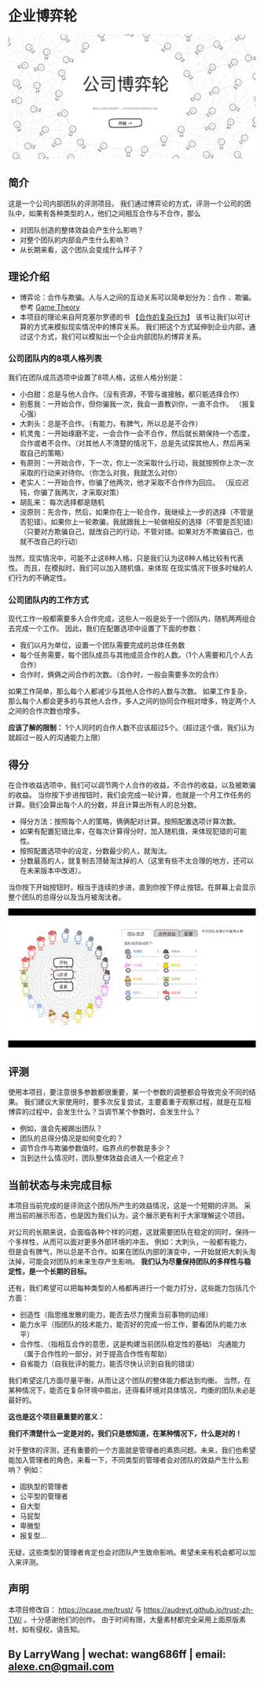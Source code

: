 # 企业博弈轮

![首页](assets/screenshot_1.png)

## 简介

这是一个公司内部团队的评测项目。
我们通过博弈论的方式，评测一个公司的团队中，如果有各种类型的人，他们之间相互合作与不合作，那么

* 对团队创造的整体效益会产生什么影响？
* 对整个团队的内部会产生什么影响？
* 从长期来看，这个团队会变成什么样子？

## 理论介绍

* 博弈论：合作与欺骗。人与人之间的互动关系可以简单划分为：合作 、欺骗。参考 [Game Theory](https://en.wikipedia.org/wiki/Game_theory)
* 本项目的理论来自阿克塞尔罗德的书 【[合作的复杂行为](https://book.douban.com/subject/3094759/)】
  该书让我们以可计算的方式来模拟现实情况中的博弈关系。
  我们把这个方式延伸到企业内部，通过这个方式，我们可以模拟出一个企业内部团队的博弈关系。

### 公司团队内的8项人格列表

我们在团队成员选项中设置了8项人格，这些人格分别是：

* 小白甜：总是与他人合作。（没有资源，不管与谁接触，都只能选择合作）
* 别惹我：一开始合作，但你骗我一次，我会一直教训你，一直不合作。 （报复心强）
* 大刺头：总是不合作。（有能力，有脾气，所以总是不合作）
* 机灵鬼：一开始琢磨不定，一会合作一会不合作，然后就长期保持一个态度，合作或者不合作。（对其他人不清楚的情况下，总是先试探其他人，然后再采取自己的策略）
* 有原则：一开始合作，下一次，你上一次采取什么行动，我就按照你上次一次采取的行动来对待你。（你怎么对我，我就怎么对你）
* 老实人：一开始合作，你骗了他两次，他才采取不合作作为回应。 （反应迟钝，你骗了我两次，才采取对策）
* 胡乱来： 每次选择都是随机
* 没原则：先合作，然后，如果你在上一轮合作，我继续上一步的选择（不管是否犯错）。如果你上一轮欺骗，我就跟我上一轮做相反的选择（不管是否犯错）（只要对方欺骗自己，就改自己的行动，不管对错。如果对方不欺骗自己，也就不改自己的行动）

当然，现实情况中，可能不止这8种人格，只是我们认为这8种人格比较有代表性。
而且，在模拟时，我们可以加入随机值，来体现 在现实情况下很多时候的人们行为的不确定性。

### 公司团队内的工作方式

现代工作一般都需要多人合作完成，这些人一般是处于一个团队内，随机两两组合去完成一个工作。
因此，我们在配置选项中设置了下面的参数：

* 我们以月为单位，设置一个团队需要完成的总体任务数
* 每个任务需要，每个团队成员与其他成员合作的人数。（1个人需要和几个人去合作）
* 合作时，俩俩之间合作的次数。（合作时，一般会需要多次的合作）

如果工作简单，那么每个人都减少与其他人合作的人数与次数。
如果工作复杂，那么每个人都会更多的与其他人合作，多人之间的协同合作相对增多，特定两个人之间的合作次数也增多。

**应该了解的限制：** 1个人同时的合作人数不应该超过5个。（超过这个值，我们认为就超过一般人的沟通能力上限）

## 得分

在合作收益选项中，我们可以调节两个人合作的收益，不合作的收益，以及被欺骗的收益。
当你按下步进按钮时，我们会完成一轮计算，也就是一个月工作任务的计算。我们会算出每个人的分数，并且计算出所有人的总分数。

* 得分方法：按照每个人的策略，俩俩配对计算。按照配置选项计算次数。
* 如果有配置犯错比率，在每次计算得分时，加入随机值，来体现犯错的可能性。
* 按照配置选项中的设定，分数最少的人，就淘汰。
* 分数最高的人，就复制去顶替淘汰掉的人（这里有些不太合理的地方，还可以在未来版本中改进）。

当你按下开始按钮时，相当于连续的步进，直到你按下停止按钮。在屏幕上会显示整个团队的总得分以及当月被淘汰者。

![](assets/screenshot_2.gif)

## 评测

使用本项目，要注意很多参数都很重要，某一个参数的调整都会导致完全不同的结果。
我们建议大家使用时，要多次反复尝试，主要着重于观察过程，就是在互相博弈的过程中，会发生什么？当调节某个参数时，会发生什么？

* 例如，谁会先被踢出团队？
* 团队的总得分情况是如何变化的？
* 调节合作与欺骗参数值时，临界点的参数是多少？
* 当到达什么情况时，团队整体效益会进入一个稳定点？

## 当前状态与未完成目标

本项目当前完成的是评测这个团队所产生的效益情况，这是一个短期的评测。
采用当前的展示形态，也是因为我们认为，这个展示更有利于大家理解这个项目。

对公司的长期来说，会面临各种个样的问题，这就需要团队在稳定的同时，保持一个多样性，从而可以面对更多外部环境的冲击。
例如：大刺头，一般都有能力，但是会有脾气，所以总是不合作。如果在团队内部的演变中，一开始就把大刺头淘汰掉，可能会对团队的未来生存产生影响。
**我们认为尽量保持团队的多样性与稳定性，是一个长期的目标。**

还有，我们希望可以把每种类型的人格都再进行一个能力打分，这些能力包括几个方面：

* 创造性（指思维发散的能力，能否去尽力搜索当前事物的边缘）
* 能力水平（指团队的技术能力，能否好的完成一份工作，要看团队的能力水平）
* 合作性、（指相互合作的意愿，这是构建当前团队稳定性的基础）
  沟通能力（属于合作性的一部分，对于提高合作性有帮助）
* 自省能力（自我批评的能力，能否尽快认识到自我的错误）

我们希望这几方面尽量平衡，从而让这个团队的整体能力都达到均衡。
当然，在某种情况下，能否在复杂环境中胜出，还得看环境对具体情况，均衡的团队未必是最好的。

**这也是这个项目最重要的意义：**

**我们不清楚什么一定是对的，我们只是想知道，在某种情况下，什么是对的！**

对于整体的评测，还有重要的一个方面就是管理者的素质问题。未来，我们也希望能加入管理者的角色，来看一下，不同类型的管理者会对团队的效益产生什么影响？
例如：

* 固执型的管理者
* 公平型的管理者
* 自大型
* 马屁型
* 卑微型
* 报复型...
  
无疑，这些类型的管理者肯定也会对团队产生致命影响。希望未来有机会都可以加入来评测。

## 声明

本项目修改自： <https://ncase.me/trust/> 与 <https://audreyt.github.io/trust-zh-TW/> 。十分感谢他们的创作。
由于时间有限，大量素材都完全采用上面原版素材，如有侵权，请告知。

## By LarryWang | wechat: wang686ff | email: alexe.cn@gmail.com

